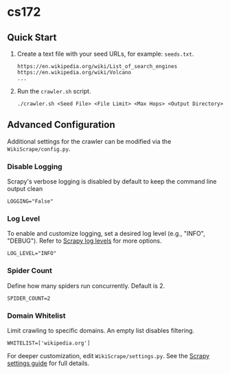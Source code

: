 # cs172

## Quick Start
1. Create a text file with your seed URLs, for example: `seeds.txt`.
   ```
   https://en.wikipedia.org/wiki/List_of_search_engines
   https://en.wikipedia.org/wiki/Volcano
   ...
   ```

2. Run the `crawler.sh` script.
   ```
   ./crawler.sh <Seed File> <File Limit> <Max Hops> <Output Directory>
   ```

## Advanced Configuration
Additional settings for the crawler can be modified via the `WikiScrape/config.py`.

### Disable Logging
Scrapy's verbose logging is disabled by default to keep the command line output clean
```
LOGGING="False"
```
### Log Level
To enable and customize logging, set a desired log level (e.g., "INFO", "DEBUG").
Refer to [Scrapy log levels](https://docs.scrapy.org/en/latest/topics/logging.html#log-levels) for more options.
```
LOG_LEVEL="INFO"
```
### Spider Count
Define how many spiders run concurrently. Default is 2.
```
SPIDER_COUNT=2
```
### Domain Whitelist
Limit crawling to specific domains. An empty list disables filtering.
```
WHITELIST=['wikipedia.org']
```
For deeper customization, edit `WikiScrape/settings.py`. See the [Scrapy settings guide](https://docs.scrapy.org/en/latest/topics/settings.html) for full details.
